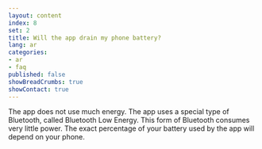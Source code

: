 ```yaml
---
layout: content
index: 8
set: 2
title: Will the app drain my phone battery?
lang: ar
categories:
- ar
- faq
published: false
showBreadCrumbs: true
showContact: true
---
```


The app does not use much energy. The app uses a special type of Bluetooth, called Bluetooth Low Energy. This form of Bluetooth consumes very little power.
The exact percentage of your battery used by the app will depend on your phone.
